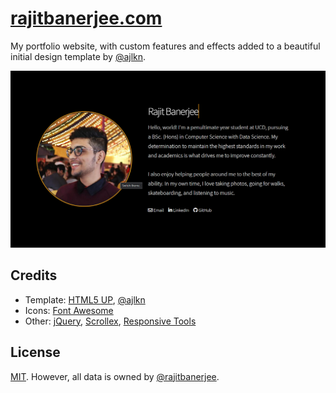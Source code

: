 # [rajitbanerjee.com](https://rajitbanerjee.com)

My portfolio website, with custom features and effects added to a beautiful initial design template by [@ajlkn](https://github.com/ajlkn).

<img src="screenshot.png" width="750">

## Credits

- Template: [HTML5 UP](https://html5up.net), [@ajlkn](https://github.com/ajlkn)
- Icons: [Font Awesome](https://fontawesome.io)
- Other: [jQuery](https://jquery.com), [Scrollex](https://github.com/ajlkn/jquery.scrollex), [Responsive Tools](https://github.com/ajlkn/responsive-tools)

## License

[MIT](./LICENSE). However, all data is owned by [@rajitbanerjee](https://github.com/rajitbanerjee).
